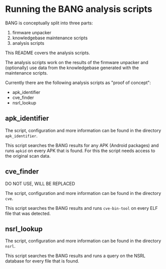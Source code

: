 # Running the BANG analysis scripts

BANG is conceptually split into three parts:

1. firmware unpacker
2. knowledgebase maintenance scripts
3. analysis scripts

This README covers the analysis scripts.

The analysis scripts work on the results of the firmware unpacker and
(optionally) use data from the knowledgebase generated with the maintenance
scripts.

Currently there are the following analysis scripts as "proof of concept":

* apk\_identifier
* cve\_finder
* nsrl\_lookup

## apk\_identifier

The script, configuration and more information can be found in the directory
`apk_identifier`.

This script searches the BANG results for any APK (Android packages) and runs
`apkid` on every APK that is found. For this the script needs access to the
original scan data.

## cve\_finder

DO NOT USE, WILL BE REPLACED

The script, configuration and more information can be found in the directory
`cve`.

This script searches the BANG results and runs `cve-bin-tool` on every ELF
file that was detected.

## nsrl\_lookup

The script, configuration and more information can be found in the directory
`nsrl`.

This script searches the BANG results and runs a query on the NSRL database
for every file that is found.
